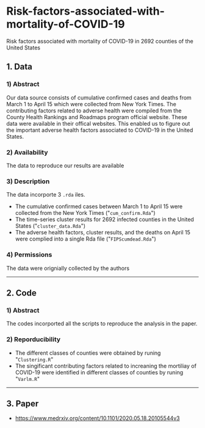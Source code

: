 # Risk-factors-associated-with-mortality-of-COVID-19
Risk factors associated with mortality of COVID-19 in 2692 counties of the United States
## 1. Data 
### 1) Abstract
Our data source consists of cumulative confirmed cases and deaths from March 1 to April 15 which were collected from New York Times. The contributing factors related to adverse health were compiled from the County Health Rankings and Roadmaps program official website. These data were available in their offical websites. This enabled us to figure out the important adverse health factors associated to COVID-19 in the United States.

### 2) Availability
The data to reproduce our results are available

### 3) Description
The data incorporte 3 `.rda` iles.
- The cumulative confirmed cases between March 1 to April 15 were collected from the New York Times ("`cum_confirm.Rda`")
- The time-series cluster results for 2692 infected counties in the United States ("`cluster_data.Rda`")
- The adverse health factors, cluster results, and the deaths on April 15 were complied into a single Rda file ("`FIPScumdead.Rda`") 

### 4) Permissions
The data were orignially collected by the authors

----
## 2. Code
### 1) Abstract
The codes incorported all the scripts to reproduce the analysis in the paper. 

### 2) Reporducibility
- The different classes of counties were obtained by runing "`Clustering.R`"
- The singificant contributing factors related to increaning the mortiliay of COVID-19 were identified in different classes of counties by runing "`Varlm.R`"


----
## 3. Paper

- https://www.medrxiv.org/content/10.1101/2020.05.18.20105544v3